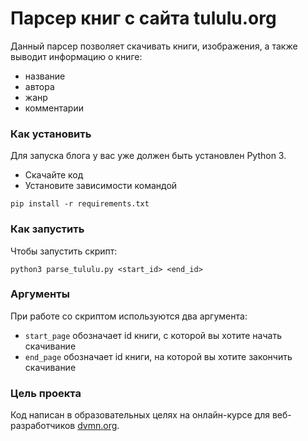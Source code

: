 # Парсер книг с сайта tululu.org

Данный парсер позволяет скачивать книги, изображения, а также выводит информацию о книге:
- название
- автора
- жанр
- комментарии

### Как установить

Для запуска блога у вас уже должен быть установлен Python 3.

- Скачайте код
- Установите зависимости командой 
```
pip install -r requirements.txt
```

### Как запустить
Чтобы запустить скрипт:

```
python3 parse_tululu.py <start_id> <end_id>
```

### Аргументы

При работе со скриптом используются два аргумента:
- `start_page` обозначает id книги, с которой вы хотите начать скачивание
- `end_page` обозначает id книги, на которой вы хотите закончить скачивание 

### Цель проекта

Код написан в образовательных целях на онлайн-курсе для веб-разработчиков [dvmn.org](https://dvmn.org/).